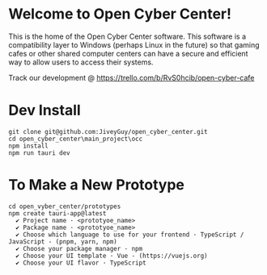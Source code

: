 # Welcome to Open Cyber Center!
This is the home of the Open Cyber Center software. This software is a compatibility layer to Windows (perhaps Linux in the future) so that gaming cafes or other shared computer centers can have a secure and efficient way to allow users to access their systems. 


Track our development @ https://trello.com/b/RvS0hcib/open-cyber-cafe 


# Dev Install
```
git clone git@github.com:JiveyGuy/open_cyber_center.git
cd open_cyber_center\main_project\occ
npm install
npm run tauri dev
```

# To Make a New Prototype
```
cd open_vyber_center/prototypes
npm create tauri-app@latest
  ✔ Project name · <prototyoe_name>
  ✔ Package name · <prototyoe_name>
  ✔ Choose which language to use for your frontend · TypeScript / JavaScript - (pnpm, yarn, npm)
  ✔ Choose your package manager · npm
  ✔ Choose your UI template · Vue - (https://vuejs.org)
  ✔ Choose your UI flavor · TypeScript
```
